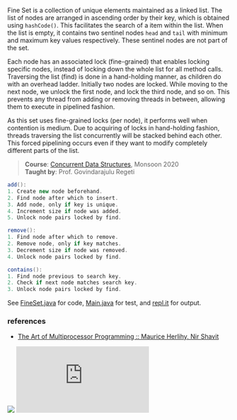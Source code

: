 Fine Set is a collection of unique elements
maintained as a linked list. The list of nodes
are arranged in ascending order by their key,
which is obtained using `hashCode()`. This
facilitates the search of a item within the
list. When the list is empty, it contains two
sentinel nodes `head` and `tail` with minimum
and maximum key values respectively. These
sentinel nodes are not part of the set.

Each node has an associated lock (fine-grained)
that enables locking specific nodes, instead of
locking down the whole list for all method
calls. Traversing the list (find) is done in
a hand-holding manner, as children do with an
overhead ladder. Initially two nodes are locked.
While moving to the next node, we unlock the
first node, and lock the third node, and so on.
This prevents any thread from adding or
removing threads in between, allowing them to
execute in pipelined fashion.

As this set uses fine-grained locks (per node),
it performs well when contention is medium. Due
to acquiring of locks in hand-holding fashion,
threads traversing the list concurrently will
be stacked behind each other. This forced
pipelining occurs even if they want to modify
completely different parts of the list.

> **Course**: [Concurrent Data Structures], Monsoon 2020\
> **Taught by**: Prof. Govindarajulu Regeti

[Concurrent Data Structures]: https://github.com/iiithf/concurrent-data-structures

```java
add():
1. Create new node beforehand.
2. Find node after which to insert.
3. Add node, only if key is unique.
4. Increment size if node was added.
5. Unlock node pairs locked by find.
```

```java
remove():
1. Find node after which to remove.
2. Remove node, only if key matches.
3. Decrement size if node was removed.
4. Unlock node pairs locked by find.
```

```java
contains():
1. Find node previous to search key.
2. Check if next node matches search key.
3. Unlock node pairs locked by find.
```

See [FineSet.java] for code, [Main.java] for test, and [repl.it] for output.

[FineSet.java]: https://repl.it/@wolfram77/fine-set#FineSet.java
[Main.java]: https://repl.it/@wolfram77/fine-set#Main.java
[repl.it]: https://fine-set.wolfram77.repl.run


### references

- [The Art of Multiprocessor Programming :: Maurice Herlihy, Nir Shavit](https://dl.acm.org/doi/book/10.5555/2385452)

![](https://ga-beacon.deno.dev/G-G1E8HNDZYY:v51jklKGTLmC3LAZ4rJbIQ/github.com/javaf/optimistic-set)
![](https://ga-beacon.deno.dev/G-G1E8HNDZYY:v51jklKGTLmC3LAZ4rJbIQ/github.com/moocf/optimistic-set.java)
